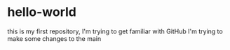 # hello-world
this is my first repository, I'm trying to get familiar with GitHub
I'm trying to make some changes to the main
